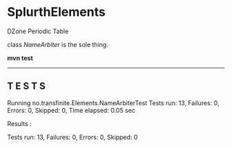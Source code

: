 # SplurthElements
DZone Periodic Table

class *NameArbiter* is the sole thing.

**mvn test**

-------------------------------------------------------
 T E S T S
-------------------------------------------------------
Running no.transfinite.Elements.NameArbiterTest
Tests run: 13, Failures: 0, Errors: 0, Skipped: 0, Time elapsed: 0.05 sec

Results :

Tests run: 13, Failures: 0, Errors: 0, Skipped: 0
